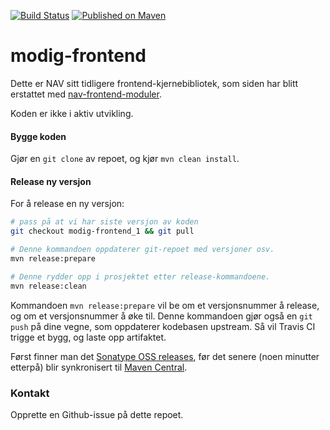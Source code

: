 [![Build Status](https://travis-ci.org/navikt/modig-frontend.svg?branch=modig-frontend_3)](https://travis-ci.org/navikt/modig-frontend)
[![Published on Maven](https://img.shields.io/maven-metadata/v/http/central.maven.org/maven2/no/nav/modig/modig-frontend/maven-metadata.xml.svg)](http://central.maven.org/maven2/no/nav/modig/modig-frontend/)

# modig-frontend

Dette er NAV sitt tidligere frontend-kjernebibliotek, som siden
har blitt erstattet med [nav-frontend-moduler](https://github.com/navikt/nav-frontend-moduler).

Koden er ikke i aktiv utvikling.

#### Bygge koden

Gjør en `git clone` av repoet, og kjør `mvn clean install`.

#### Release ny versjon

For å release en ny versjon:

```bash
# pass på at vi har siste versjon av koden
git checkout modig-frontend_1 && git pull

# Denne kommandoen oppdaterer git-repoet med versjoner osv.
mvn release:prepare

# Denne rydder opp i prosjektet etter release-kommandoene.
mvn release:clean
```

Kommandoen `mvn release:prepare` vil be om et versjonsnummer å release,
og om et versjonsnummer å øke til. Denne kommandoen gjør også en `git push`
på dine vegne, som oppdaterer kodebasen upstream. Så vil Travis CI trigge
et bygg, og laste opp artifaktet.

Først finner man det [Sonatype OSS releases](https://oss.sonatype.org/content/repositories/releases/no/nav/modig/modig-frontend/),
før det senere (noen minutter etterpå) blir synkronisert til [Maven Central](http://central.maven.org/maven2/no/nav/modig/modig-frontend/).


### Kontakt

Opprette en Github-issue på dette repoet.
